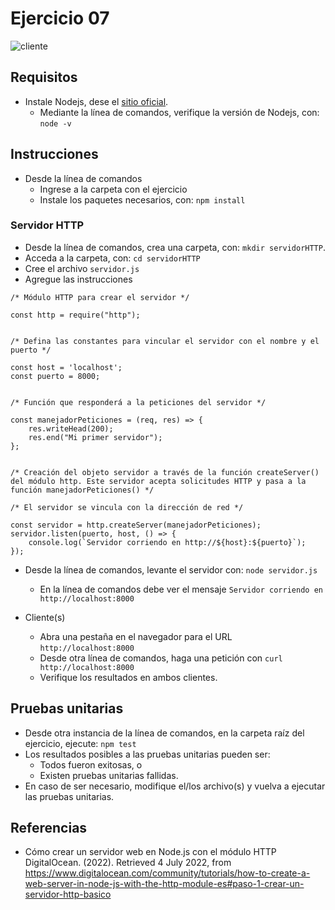 # Ejercicio 07

![cliente](images/both.png)

## Requisitos

* Instale Nodejs, dese el [sitio oficial](https://nodejs.org/es/download/).
	- Mediante la línea de comandos, verifique la versión de Nodejs, con: `node -v`

## Instrucciones

* Desde la línea de comandos
	+ Ingrese a la carpeta con el ejercicio
	+ Instale los paquetes necesarios, con: `npm install`

### Servidor HTTP

* Desde la línea de comandos, crea una carpeta, con: `mkdir servidorHTTP`.
* Acceda a la carpeta, con: `cd servidorHTTP`
* Cree el archivo `servidor.js`
* Agregue las instrucciones 

```
/* Módulo HTTP para crear el servidor */

const http = require("http");


/* Defina las constantes para vincular el servidor con el nombre y el puerto */

const host = 'localhost';
const puerto = 8000;


/* Función que responderá a la peticiones del servidor */

const manejadorPeticiones = (req, res) => {
    res.writeHead(200);
    res.end("Mi primer servidor");
};


/* Creación del objeto servidor a través de la función createServer() del módulo http. Este servidor acepta solicitudes HTTP y pasa a la función manejadorPeticiones() */

/* El servidor se vincula con la dirección de red */

const servidor = http.createServer(manejadorPeticiones);
servidor.listen(puerto, host, () => {
    console.log(`Servidor corriendo en http://${host}:${puerto}`);
});

```

* Desde la línea de comandos, levante el servidor con: `node servidor.js`
	- En la línea de comandos debe ver el mensaje `Servidor corriendo en http://localhost:8000`

* Cliente(s) 
	- Abra una pestaña en el navegador para el URL `http://localhost:8000`
	- Desde otra línea de comandos, haga una petición con `curl http://localhost:8000`
	- Verifique los resultados en ambos clientes.


## Pruebas unitarias

* Desde otra instancia de la línea de comandos, en la carpeta raíz del ejercicio, ejecute: `npm test`
* Los resultados posibles a las pruebas unitarias pueden ser: 
	+ Todos fueron exitosas, o
	+ Existen pruebas unitarias fallidas.
* En caso de ser necesario, modifique el/los archivo(s) y vuelva a ejecutar las pruebas unitarias. 

## Referencias 

* Cómo crear un servidor web en Node.js con el módulo HTTP DigitalOcean. (2022). Retrieved 4 July 2022, from https://www.digitalocean.com/community/tutorials/how-to-create-a-web-server-in-node-js-with-the-http-module-es#paso-1-crear-un-servidor-http-basico